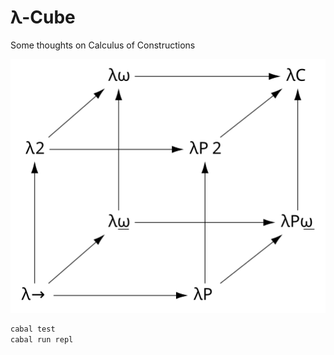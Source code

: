 # λ-Cube
Some thoughts on Calculus of Constructions

![lambda-cube](resources/Lambda_Cube_img.svg)

```sh
cabal test
cabal run repl
```
